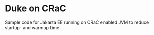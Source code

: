 # Duke on CRaC

Sample code for Jakarta EE running on CRaC enabled JVM to reduce startup- and warmup time.
